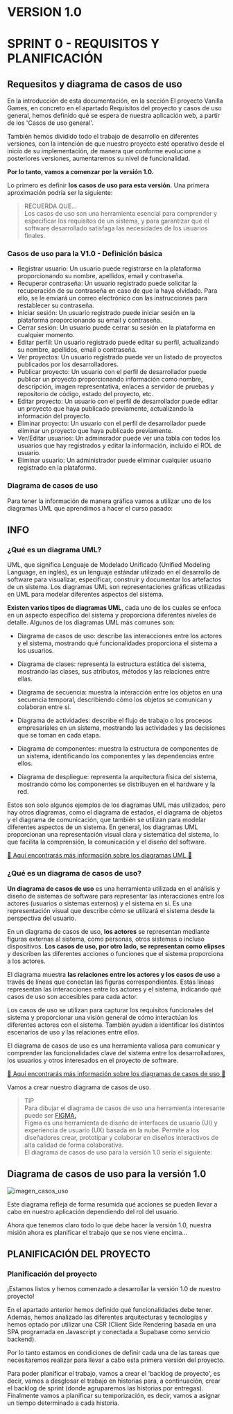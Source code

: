 # VERSION 1.0
# SPRINT 0 - REQUISITOS Y PLANIFICACIÓN
## Requesitos y diagrama de casos de uso
En la introducción de esta documentación, en la sección El proyecto Vanilla Games, en concreto en el apartado Requisitos del proyecto y casos de uso general, hemos definido qué se espera de nuestra aplicación web, a partir de los 'Casos de uso general'.

También hemos dividido todo el trabajo de desarrollo en diferentes versiones, con la intención de que nuestro proyecto esté operativo desde el inicio de su implementación, de manera que conforme evolucione a posteriores versiones, aumentaremos su nivel de funcionalidad.

**Por lo tanto, vamos a comenzar por la versión 1.0.**

Lo primero es definir **los casos de uso para esta versión.** Una primera aproximación podría ser la siguiente:

> RECUERDA QUE...  
Los casos de uso son una herramienta esencial para comprender y especificar los requisitos de un sistema, y para garantizar que el software desarrollado satisfaga las necesidades de los usuarios finales.

### Casos de uso para la V1.0 - Definición básica
- Registrar usuario: Un usuario puede registrarse en la plataforma proporcionando su nombre, apellidos, email y contraseña.
- Recuperar contraseña: Un usuario registrado puede solicitar la recuperación de su contraseña en caso de que la haya olvidado. Para ello, se le enviará un correo electrónico con las instrucciones para restablecer su contraseña.
- Iniciar sesión: Un usuario registrado puede iniciar sesión en la plataforma proporcionando su email y contraseña.
- Cerrar sesión: Un usuario puede cerrar su sesión en la plataforma en cualquier momento.
- Editar perfil: Un usuario registrado puede editar su perfil, actualizando su nombre, apellidos, email o contraseña.
- Ver proyectos: Un usuario registrado puede ver un listado de proyectos publicados por los desarrolladores.
- Publicar proyecto: Un usuario con el perfil de desarrollador puede publicar un proyecto proporcionando información como nombre, descripción, imagen representativa, enlaces a servidor de pruebas y repositorio de código, estado del proyecto, etc.
- Editar proyecto: Un usuario con el perfil de desarrollador puede editar un proyecto que haya publicado previamente, actualizando la información del proyecto.
- Eliminar proyecto: Un usuario con el perfil de desarrollador puede eliminar un proyecto que haya publicado previamente.
- Ver/Editar usuarios: Un adminsrador puede ver una tabla con todos los usuarios que hay registrados y editar la información, incluido el ROL de usuario.
- Eliminar usuario: Un administrador puede eliminar cualquier usuario registrado en la plataforma.

### Diagrama de casos de uso
Para tener la información de manera gráfica vamos a utilizar uno de los diagramas UML que aprendimos a hacer el curso pasado:



## INFO
### ¿Qué es un diagrama UML?
UML, que significa Lenguaje de Modelado Unificado (Unified Modeling Language, en inglés), es un lenguaje estándar utilizado en el desarrollo de software para visualizar, especificar, construir y documentar los artefactos de un sistema. Los diagramas UML son representaciones gráficas utilizadas en UML para modelar diferentes aspectos del sistema.

**Existen varios tipos de diagramas UML**, cada uno de los cuales se enfoca en un aspecto específico del sistema y proporciona diferentes niveles de detalle. Algunos de los diagramas UML más comunes son:

- Diagrama de casos de uso: describe las interacciones entre los actores y el sistema, mostrando qué funcionalidades proporciona el sistema a los usuarios.

- Diagrama de clases: representa la estructura estática del sistema, mostrando las clases, sus atributos, métodos y las relaciones entre ellas.

- Diagrama de secuencia: muestra la interacción entre los objetos en una secuencia temporal, describiendo cómo los objetos se comunican y colaboran entre sí.

- Diagrama de actividades: describe el flujo de trabajo o los procesos empresariales en un sistema, mostrando las actividades y las decisiones que se toman en cada etapa.

- Diagrama de componentes: muestra la estructura de componentes de un sistema, identificando los componentes y las dependencias entre ellos.

- Diagrama de despliegue: representa la arquitectura física del sistema, mostrando cómo los componentes se distribuyen en el hardware y la red.

Estos son solo algunos ejemplos de los diagramas UML más utilizados, pero hay otros diagramas, como el diagrama de estados, el diagrama de objetos y el diagrama de comunicación, que también se utilizan para modelar diferentes aspectos de un sistema. En general, los diagramas UML proporcionan una representación visual clara y sistemática del sistema, lo que facilita la comprensión, la comunicación y el diseño del software.

[📖 Aquí encontrarás más información sobre los diagramas UML 📖]()

### ¿Qué es un diagrama de casos de uso?
**Un diagrama de casos de uso** es una herramienta utilizada en el análisis y diseño de sistemas de software para representar las interacciones entre los actores (usuarios o sistemas externos) y el sistema en sí. Es una representación visual que describe cómo se utilizará el sistema desde la perspectiva del usuario.

En un diagrama de casos de uso, **los actores** se representan mediante figuras externas al sistema, como personas, otros sistemas o incluso dispositivos. **Los casos de uso, por otro lado, se representan como elipses** y describen las diferentes acciones o funciones que el sistema proporciona a los actores.

El diagrama muestra **las relaciones entre los actores y los casos de uso** a través de líneas que conectan las figuras correspondientes. Estas líneas representan las interacciones entre los actores y el sistema, indicando qué casos de uso son accesibles para cada actor.

Los casos de uso se utilizan para capturar los requisitos funcionales del sistema y proporcionar una visión general de cómo interactúan los diferentes actores con el sistema. También ayudan a identificar los distintos escenarios de uso y las relaciones entre ellos.

El diagrama de casos de uso es una herramienta valiosa para comunicar y comprender las funcionalidades clave del sistema entre los desarrolladores, los usuarios y otros interesados en el proyecto de software.

[📖 Aquí encontrarás más información sobre los diagramas de casos de uso 📖]()


Vamos a crear nuestro diagrama de casos de uso.


>TIP                                                                       
    Para dibujar el diagrama de casos de uso una herramienta interesante puede ser [FIGMA.](https://www.figma.com/)                                                                
             Figma es una herramienta de diseño de interfaces de usuario (UI) y experiencia de usuario (UX) basada en la nube. Permite a los diseñadores crear, prototipar y colaborar en diseños interactivos de alta calidad de forma colaborativa.                                               
              El diagrama de casos de uso para la versión 1.0 sería el siguiente:

## Diagrama de casos de uso para la versión 1.0

![imagen_casos_uso](https://carrebola.github.io/vanillaPill/assets/images/diagramaCasosUso_1-3fc60e64208490df3bd2eb0f595cedbc.png)

Este diagrama refleja de forma resumida qué acciones se pueden llevar a cabo en nuestro aplicación dependiendo del rol del usuario.

Ahora que tenemos claro todo lo que debe hacer la versión 1.0, nuestra misión ahora es planificar el trabajo que se nos viene encima...






## PLANIFICACIÓN DEL PROYECTO

### Planificación del proyecto
¡Estamos listos y hemos comenzado a desarrollar la versión 1.0 de nuestro proyecto!

En el apartado anterior hemos definido qué funcionalidades debe tener. Además, hemos analizado las diferentes arquitecturas y tecnologías y hemos optado por utilizar una CSR (Client Side Rendering basada en una SPA programada en Javascript y conectada a Supabase como servicio backend).

Por lo tanto estamos en condiciones de definir cada una de las tareas que necesitaremos realizar para llevar a cabo esta primera versión del proyecto.

Para poder planificar el trabajo, vamos a crear el 'backlog de proyecto', es decir, vamos a desglosar el trabajo en historias para, a continuación, crear el backlog de sprint (donde agruparemos las historias por entregas). Finalmente vamos a planificar su temporización, es decir, vamos a asignar un tiempo determinado a cada historia.